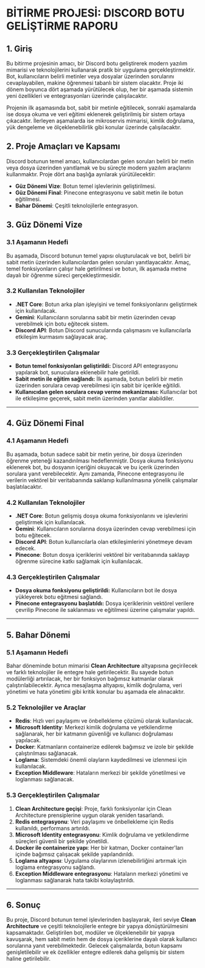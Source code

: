 # BİTİRME PROJESİ: DISCORD BOTU GELİŞTİRME RAPORU

## 1. Giriş

Bu bitirme projesinin amacı, bir Discord botu geliştirerek modern yazılım mimarisi ve teknolojilerini kullanarak pratik bir uygulama gerçekleştirmektir. Bot, kullanıcıların belirli metinler veya dosyalar üzerinden sorularını cevaplayabilen, makine öğrenmesi tabanlı bir sistem olacaktır. Proje iki dönem boyunca dört aşamada yürütülecek olup, her bir aşamada sistemin yeni özellikleri ve entegrasyonları üzerinde çalışılacaktır.

Projenin ilk aşamasında bot, sabit bir metinle eğitilecek, sonraki aşamalarda ise dosya okuma ve veri eğitimi eklenerek geliştirilmiş bir sistem ortaya çıkacaktır. İlerleyen aşamalarda ise mikroservis mimarisi, kimlik doğrulama, yük dengeleme ve ölçeklenebilirlik gibi konular üzerinde çalışılacaktır.

## 2. Proje Amaçları ve Kapsamı

Discord botunun temel amacı, kullanıcılardan gelen soruları belirli bir metin veya dosya üzerinden yanıtlamak ve bu süreçte modern yazılım araçlarını kullanmaktır. Proje dört ana başlığa ayrılarak yürütülecektir:

- **Güz Dönemi Vize**: Botun temel işlevlerinin geliştirilmesi.
- **Güz Dönemi Final**: Pinecone entegrasyonu ve sabit metin ile botun eğitilmesi.
- **Bahar Dönemi**: Çeşitli teknolojilerle entegrasyon.

## 3. Güz Dönemi Vize

### 3.1 Aşamanın Hedefi

Bu aşamada, Discord botunun temel yapısı oluşturulacak ve bot, belirli bir sabit metin üzerinden kullanıcılardan gelen soruları yanıtlayacaktır. Amaç, temel fonksiyonların çalışır hale getirilmesi ve botun, ilk aşamada metne dayalı bir öğrenme süreci gerçekleştirmesidir.

### 3.2 Kullanılan Teknolojiler
- **.NET Core**: Botun arka plan işleyişini ve temel fonksiyonlarını geliştirmek için kullanılacak.
- **Gemini**: Kullanıcıların sorularına sabit bir metin üzerinden cevap verebilmek için botu eğitecek sistem.
- **Discord API**: Botun Discord sunucularında çalışmasını ve kullanıcılarla etkileşim kurmasını sağlayacak araç.

### 3.3 Gerçekleştirilen Çalışmalar
- **Botun temel fonksiyonları geliştirildi:** Discord API entegrasyonu yapılarak bot, sunuculara eklenebilir hale getirildi.
- **Sabit metin ile eğitim sağlandı:** İlk aşamada, botun belirli bir metin üzerinden sorulara cevap verebilmesi için sabit bir içerikle eğitildi.
- **Kullanıcıdan gelen sorulara cevap verme mekanizması:** Kullanıcılar bot ile etkileşime geçerek, sabit metin üzerinden yanıtlar alabildiler.

---

## 4. Güz Dönemi Final

### 4.1 Aşamanın Hedefi
Bu aşamada, botun sadece sabit bir metin yerine, bir dosya üzerinden öğrenme yeteneği kazandırılması hedeflenmiştir. Dosya okuma fonksiyonu eklenerek bot, bu dosyanın içeriğini okuyacak ve bu içerik üzerinden sorulara yanıt verebilecektir. Aynı zamanda, Pinecone entegrasyonu ile verilerin vektörel bir veritabanında saklanıp kullanılmasına yönelik çalışmalar başlatılacaktır.

### 4.2 Kullanılan Teknolojiler
- **.NET Core**: Botun gelişmiş dosya okuma fonksiyonlarını ve işlevlerini geliştirmek için kullanılacak.
- **Gemini**: Kullanıcıların sorularına dosya üzerinden cevap verebilmesi için botu eğitecek.
- **Discord API**: Botun kullanıcılarla olan etkileşimlerini yönetmeye devam edecek.
- **Pinecone**: Botun dosya içeriklerini vektörel bir veritabanında saklayıp öğrenme sürecine katkı sağlamak için kullanılacak.

### 4.3 Gerçekleştirilen Çalışmalar
- **Dosya okuma fonksiyonu geliştirildi:** Kullanıcıların bot ile dosya yükleyerek botu eğitmesi sağlandı.
- **Pinecone entegrasyonu başlatıldı:** Dosya içeriklerinin vektörel verilere çevrilip Pinecone ile saklanması ve eğitilmesi üzerine çalışmalar yapıldı.
---

## 5. Bahar Dönemi

### 5.1 Aşamanın Hedefi
Bahar döneminde botun mimarisi **Clean Architecture** altyapısına geçirilecek ve farklı teknolojiler ile entegre hale getirilecektir. Bu sayede botun modülerliği artırılacak, her bir fonksiyon bağımsız katmanlar olarak çalıştırılabilecektir. Ayrıca mesajlaşma altyapısı, kimlik doğrulama, veri yönetimi ve hata yönetimi gibi kritik konular bu aşamada ele alınacaktır.

### 5.2 Teknolojiler ve Araçlar
- **Redis**: Hızlı veri paylaşımı ve önbellekleme çözümü olarak kullanılacak.
- **Microsoft Identity**: Merkezi kimlik doğrulama ve yetkilendirme sağlanarak, her bir katmanın güvenliği ve kullanıcı doğrulaması yapılacak.
- **Docker**: Katmanların containerize edilerek bağımsız ve izole bir şekilde çalıştırılması sağlanacak.
- **Loglama**: Sistemdeki önemli olayların kaydedilmesi ve izlenmesi için kullanılacak.
- **Exception Middleware**: Hataların merkezi bir şekilde yönetilmesi ve loglanması sağlanacak.

### 5.3 Gerçekleştirilen Çalışmalar
1. **Clean Architecture geçişi**: Proje, farklı fonksiyonlar için Clean Architecture prensiplerine uygun olarak yeniden tasarlandı.
2. **Redis entegrasyonu**: Veri paylaşımı ve önbellekleme için Redis kullanıldı, performans artırıldı.
3. **Microsoft Identity entegrasyonu**: Kimlik doğrulama ve yetkilendirme süreçleri güvenli bir şekilde yönetildi.
4. **Docker ile containerize yapı**: Her bir katman, Docker container'ları içinde bağımsız çalışacak şekilde yapılandırıldı.
5. **Loglama altyapısı**: Uygulama olaylarının izlenebilirliğini artırmak için loglama entegrasyonu sağlandı.
6. **Exception Middleware entegrasyonu**: Hataların merkezi yönetimi ve loglanması sağlanarak hata takibi kolaylaştırıldı.

---

## 6. Sonuç

Bu proje, Discord botunun temel işlevlerinden başlayarak, ileri seviye **Clean Architecture** ve çeşitli teknolojilerle entegre bir yapıya dönüştürülmesini kapsamaktadır. Geliştirilen bot, modüler ve ölçeklenebilir bir yapıya kavuşarak, hem sabit metin hem de dosya içeriklerine dayalı olarak kullanıcı sorularına yanıt verebilmektedir. Gelecek çalışmalarda, botun kapsamı genişletilebilir ve ek özellikler entegre edilerek daha gelişmiş bir sistem haline getirilebilir.

